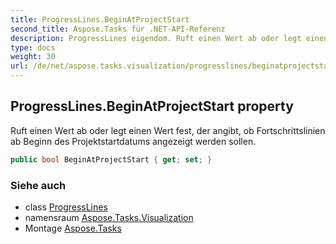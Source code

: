 ```yaml
---
title: ProgressLines.BeginAtProjectStart
second_title: Aspose.Tasks für .NET-API-Referenz
description: ProgressLines eigendom. Ruft einen Wert ab oder legt einen Wert fest der angibt ob Fortschrittslinien ab Beginn des Projektstartdatums angezeigt werden sollen.
type: docs
weight: 30
url: /de/net/aspose.tasks.visualization/progresslines/beginatprojectstart/
---
```

## ProgressLines.BeginAtProjectStart property

Ruft einen Wert ab oder legt einen Wert fest, der angibt, ob Fortschrittslinien ab Beginn des Projektstartdatums angezeigt werden sollen.

```csharp
public bool BeginAtProjectStart { get; set; }
```

### Siehe auch

* class [ProgressLines](../)
* namensraum [Aspose.Tasks.Visualization](../../progresslines/)
* Montage [Aspose.Tasks](../../../)



